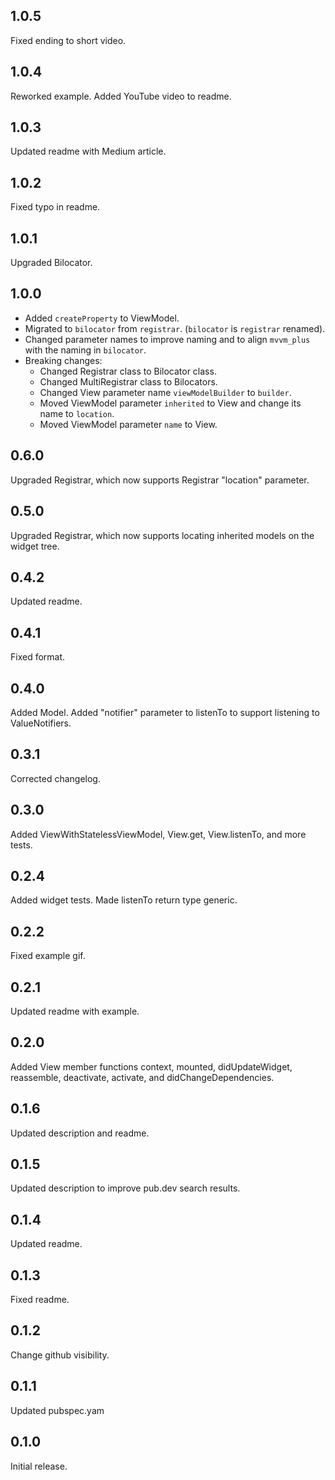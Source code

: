 ## 1.0.5
Fixed ending to short video.

## 1.0.4
Reworked example.
Added YouTube video to readme.

## 1.0.3
Updated readme with Medium article.

## 1.0.2
Fixed typo in readme.

## 1.0.1
Upgraded Bilocator.

## 1.0.0
- Added `createProperty` to ViewModel.
- Migrated to `bilocator` from `registrar`. (`bilocator` is `registrar` renamed).
- Changed parameter names to improve naming and to align `mvvm_plus` with the naming in `bilocator`.
- Breaking changes:
    - Changed Registrar class to Bilocator class.
    - Changed MultiRegistrar class to Bilocators.
    - Changed View parameter name `viewModelBuilder` to `builder`.
    - Moved ViewModel parameter `inherited` to View and change its name to `location`.
    - Moved ViewModel parameter `name` to View.

## 0.6.0
Upgraded Registrar, which now supports Registrar "location" parameter.

## 0.5.0
Upgraded Registrar, which now supports locating inherited models on the widget tree.

## 0.4.2
Updated readme.

## 0.4.1
Fixed format.

## 0.4.0
Added Model. Added "notifier" parameter to listenTo to support listening to ValueNotifiers.

## 0.3.1
Corrected changelog.

## 0.3.0
Added ViewWithStatelessViewModel, View.get, View.listenTo, and more tests.

## 0.2.4
Added widget tests. Made listenTo return type generic.

## 0.2.2
Fixed example gif.

## 0.2.1
Updated readme with example.

## 0.2.0
Added View member functions context, mounted, didUpdateWidget, reassemble, deactivate, activate, and
didChangeDependencies.

## 0.1.6
Updated description and readme.

## 0.1.5
Updated description to improve pub.dev search results.

## 0.1.4
Updated readme.

## 0.1.3
Fixed readme.

## 0.1.2
Change github visibility.

## 0.1.1
Updated pubspec.yam

## 0.1.0
Initial release.